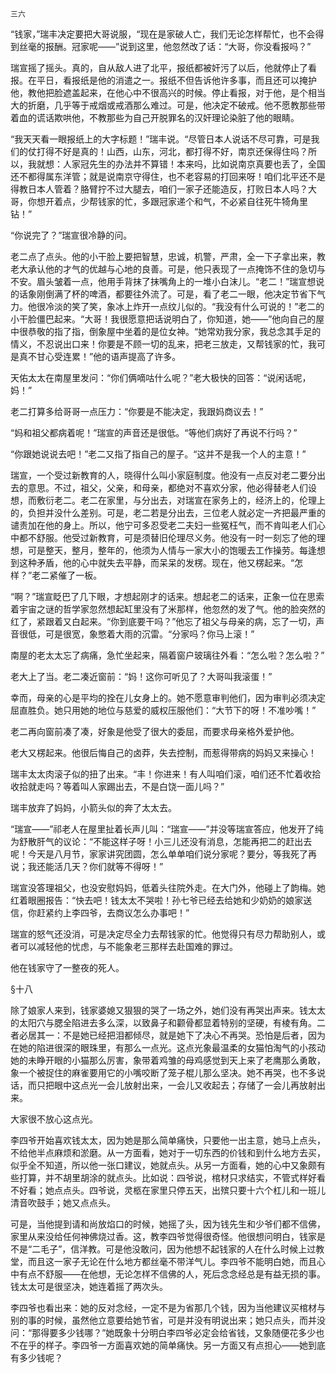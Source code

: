     三六 

   “钱家，”瑞丰决定要把大哥说服，“现在是家破人亡，我们无论怎样帮忙，也不会得到丝毫的报酬。冠家呢——”说到这里，他忽然改了话：“大哥，你没看报吗？”

   瑞宣摇了摇头。真的，自从敌人进了北平，报纸都被奸污了以后，他就停止了看报。在平日，看报纸是他的消遣之一。报纸不但告诉他许多事，而且还可以掩护他，教他把脸遮盖起来，在他心中不很高兴的时候。停止看报，对于他，是个相当大的折磨，几乎等于戒烟或戒酒那么难过。可是，他决定不破戒。他不愿教那些带着血的谎话欺哄他，不教那些为自己开脱罪名的汉奸理论染脏了他的眼睛。

   “我天天看一眼报纸上的大字标题！”瑞丰说。“尽管日本人说话不尽可靠，可是我们的仗打得不好是真的！山西，山东，河北，都打得不好，南京还保得住吗？所以，我就想：人家冠先生的办法并不算错！本来吗，比如说南京真要也丢了，全国还不都得属东洋管；就是说南京守得住，也不老容易的打回来呀！咱们北平还不是得教日本人管着？胳臂拧不过大腿去，咱们一家子还能造反，打败日本人吗？大哥，你想开着点，少帮钱家的忙，多跟冠家递个和气，不必紧自往死牛犄角里钻！”

   “你说完了？”瑞宣很冷静的问。

   老二点了点头。他的小干脸上要把智慧，忠诚，机警，严肃，全一下子拿出来，教老大承认他的才气的优越与心地的良善。可是，他只表现了一点掩饰不住的急切与不安。眉头皱着一点，他用手背抹了抹嘴角上的一堆小白沫儿。“老二！”瑞宣想说的话象刚倒满了杯的啤酒，都要往外流了。可是，看了老二一眼，他决定节省下气力。他很冷淡的笑了笑，象冰上炸开一点纹儿似的。“我没有什么可说的！”老二的小干脸僵巴起来。“大哥！我很愿意把话说明白了，你知道，她——”他向自己的屋中很恭敬的指了指，倒象屋中坐着的是位女神。“她常劝我分家，我总念其手足的情义，不忍说出口来！你要是不顾一切的乱来，把老三放走，又帮钱家的忙，我可是真不甘心受连累！”他的语声提高了许多。

   天佑太太在南屋里发问：“你们俩嘀咕什么呢？”老大极快的回答：“说闲话呢，妈！”

   老二打算多给哥哥一点压力：“你要是不能决定，我跟妈商议去！”

   “妈和祖父都病着呢！”瑞宣的声音还是很低。“等他们病好了再说不行吗？”

   “你跟她说说去吧！”老二又指了指自己的屋子。“这并不是我一个人的主意！”

   瑞宣，一个受过新教育的人，晓得什么叫小家庭制度。他没有一点反对老二要分出去的意思。不过，祖父，父亲，和母亲，都绝对不喜欢分家，他必得替老人们设想，而敷衍老二。老二在家里，与分出去，对瑞宣在家务上的，经济上的，伦理上的，负担并没什么差别。可是，老二若是分出去，三位老人就必定一齐把最严重的谴责加在他的身上。所以，他宁可多忍受老二夫妇一些冤枉气，而不肯叫老人们心中都不舒服。他受过新教育，可是须替旧伦理尽义务。他没有一时一刻忘了他的理想，可是整天，整月，整年的，他须为人情与一家大小的饱暖去工作操劳。每逢想到这种矛盾，他的心中就失去平静，而呆呆的发楞。现在，他又楞起来。“怎样？”老二紧催了一板。

   “啊？”瑞宣眨巴了几下眼，才想起刚才的话来。想起老二的话来，正象一位在思索着宇宙之谜的哲学家忽然想起缸里没有了米那样，他忽然的发了气。他的脸突然的红了，紧跟着又白起来。“你到底要干吗？”他忘了祖父与母亲的病，忘了一切，声音很低，可是很宽，象憋着大雨的沉雷。“分家吗？你马上滚！”

   南屋的老太太忘了病痛，急忙坐起来，隔着窗户玻璃往外看：“怎么啦？怎么啦？”

   老大上了当。老二凑近窗前：“妈！这你可听见了？大哥叫我滚蛋！”

   幸而，母亲的心是平均的拴在儿女身上的。她不愿意审判他们，因为审判必须决定屈直胜负。她只用她的地位与慈爱的威权压服他们：“大节下的呀！不准吵嘴！”

   老二再向窗前凑了凑，好象是他受了很大的委屈，而要求母亲格外爱护他。

   老大又楞起来。他很后悔自己的卤莽，失去控制，而惹得带病的妈妈又来操心！

   瑞丰太太肉滚子似的扭了出来。“丰！你进来！有人叫咱们滚，咱们还不忙着收拾收拾就走吗？等着叫人家踢出去，不是白饶一面儿吗？”

   瑞丰放弃了妈妈，小箭头似的奔了太太去。

   “瑞宣——”祁老人在屋里扯着长声儿叫：“瑞宣——”并没等瑞宣答应，他发开了纯为舒散肝气的议论：“不能这样子呀！小三儿还没有消息，怎能再把二的赶出去呢！今天是八月节，家家讲究团圆，怎么单单咱们说分家呢？要分，等我死了再说；我还能活几天？你们就等不得呀！”

   瑞宣没答理祖父，也没安慰妈妈，低着头往院外走。在大门外，他碰上了韵梅。她红着眼圈报告：“快去吧！钱太太不哭啦！孙七爷已经去给她和少奶奶的娘家送信，你赶紧约上李四爷，去商议怎么办事吧！”

   瑞宣的怒气还没消，可是决定尽全力去帮钱家的忙。他觉得只有尽力帮助别人，或者可以减轻他的忧虑，与不能象老三那样去赴国难的罪过。

   他在钱家守了一整夜的死人。

   §十八

   除了娘家人来到，钱家婆媳又狠狠的哭了一场之外，她们没有再哭出声来。钱太太的太阳穴与腮全陷进去多么深，以致鼻子和颧骨都显着特别的坚硬，有棱有角。二者必居其一：不是她已经把泪都倾尽，就是她下了决心不再哭。恐怕是后者，因为在她的陷进很深的眼珠里，有那么一点光。这点光象最温柔的女猫怕淘气的小孩动她的未睁开眼的小猫那么厉害，象带着鸡雏的母鸡感觉到天上来了老鹰那么勇敢，象一个被捉住的麻雀要用它的小嘴咬断了笼子棍儿那么坚决。她不再哭，也不多说话，而只把眼中这点光一会儿放射出来，一会儿又收起去；存储了一会儿再放射出来。

   大家很不放心这点光。

   李四爷开始喜欢钱太太，因为她是那么简单痛快，只要他一出主意，她马上点头，不给他半点麻烦和淤磨。从一方面看，她对于一切东西的价钱和到什么地方去买，似乎全不知道，所以他一张口建议，她就点头。从另一方面看，她的心中又象颇有些打算，并不胡里胡涂的就点头。比如说：四爷说，棺材只求结实，不管式样好看不好看；她点点头。四爷说，灵柩在家里只停五天，出殡只要十六个杠儿和一班儿清音吹鼓手；她又点点头。

   可是，当他提到请和尚放焰口的时候，她摇了头，因为钱先生和少爷们都不信佛，家里从来没给任何神佛烧过香。这，教李四爷觉得很奇怪。他很想问明白，钱家是不是“二毛子”，信洋教。可是他没敢问，因为他想不起钱家的人在什么时候上过教堂，而且这一家子无论在什么地方都丝毫不带洋气儿。李四爷不能明白她，而且心中有点不舒服——在他想，无论怎样不信佛的人，死后念念经总是有益无损的事。钱太太可是很坚决，她连着摇了两次头。

   李四爷也看出来：她的反对念经，一定不是为省那几个钱，因为当他建议买棺材与别的事的时候，虽然他立意要给她节省，可是并没有明说出来；她只点头，而并没问：“那得要多少钱哪？”她既象十分明白李四爷必定会给省钱，又象随便花多少也不在乎的样子。李四爷一方面喜欢她的简单痛快。另一方面又有点担心——她到底有多少钱呢？

